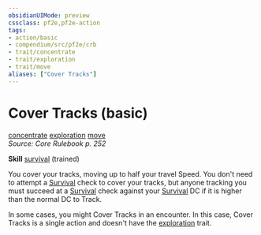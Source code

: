 ```yaml
---
obsidianUIMode: preview
cssclass: pf2e,pf2e-action
tags:
- action/basic
- compendium/src/pf2e/crb
- trait/concentrate
- trait/exploration
- trait/move
aliases: ["Cover Tracks"]
---
```

# Cover Tracks (basic)
[concentrate](rules/traits/concentrate.md "Concentrate Action & Ability Trait")  [exploration](rules/traits/exploration.md "Exploration Action & Ability Trait")  [move](rules/traits/move.md "Move Combat Trait")  
*Source: Core Rulebook p. 252*  

**Skill** [survival](compendium/skills.md#Survival) (trained)

You cover your tracks, moving up to half your travel Speed. You don't need to attempt a [Survival](compendium/skills.md#Survival) check to cover your tracks, but anyone tracking you must succeed at a [Survival](compendium/skills.md#Survival) check against your [Survival](compendium/skills.md#Survival) DC if it is higher than the normal DC to Track.

In some cases, you might Cover Tracks in an encounter. In this case, Cover Tracks is a single action and doesn't have the [exploration](rules/traits/exploration.md "Exploration Action & Ability Trait") trait.